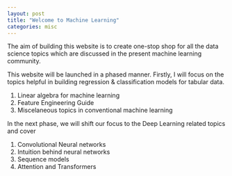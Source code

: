 ```yaml
---
layout: post
title: "Welcome to Machine Learning"
categories: misc
---
```


The aim of building this website is to create one-stop shop for all the data science topics which are discussed in the present machine learning community.

This website will be launched in a phased manner. Firstly, I will focus on the topics helpful in building regression & classification models for tabular data.
1. Linear algebra for machine learning
2. Feature Engineering Guide
3. Miscelaneous topics in conventional machine learning

In the next phase, we will shift our focus to the Deep Learning related topics and cover 
1. Convolutional Neural networks
2. Intuition behind neural networks
3. Sequence models
4. Attention and Transformers

